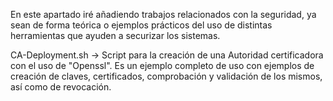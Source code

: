 En este apartado iré añadiendo trabajos relacionados con la seguridad, ya sean de forma teórica o ejemplos prácticos del uso de distintas herramientas que ayuden a securizar los sistemas.

CA-Deployment.sh -> Script para la creación de una Autoridad certificadora con el uso de "Openssl". Es un ejemplo completo de uso con ejemplos de creación de claves, certificados, comprobación y validación de los mismos, así como de revocación.

